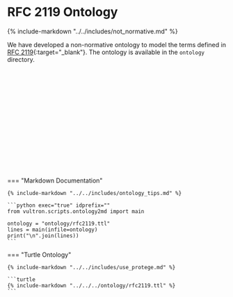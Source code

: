 # RFC 2119 Ontology

{% include-markdown "../../includes/not_normative.md" %}

We have developed a non-normative ontology to model the terms defined in
[RFC 2119](https://tools.ietf.org/html/rfc2119){:target="_blank"}. The ontology is available in
the `ontology` directory.

&nbsp;

&nbsp;

&nbsp;

&nbsp;

&nbsp;

&nbsp;

&nbsp;

&nbsp;

=== "Markdown Documentation"

    {% include-markdown "../../includes/ontology_tips.md" %}
    
    ```python exec="true" idprefix=""
    from vultron.scripts.ontology2md import main
    
    ontology = "ontology/rfc2119.ttl"
    lines = main(infile=ontology)
    print("\n".join(lines))
    ```

=== "Turtle Ontology"

    {% include-markdown "../../includes/use_protege.md" %}

    ```turtle
    {% include-markdown "../../../ontology/rfc2119.ttl" %}
    ```
